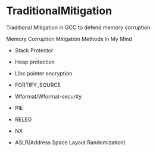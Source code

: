 # TraditionalMitigation
Traditional Mitigation in GCC to defend memory corruption

Memory Corruption Mitigation Methods In My Mind

- Stack Protector

- Heap protection

- Libc pointer encryption

- FORTIFY_SOURCE

- Wformat/Wformat-security

- PIE

- RELEO

- NX

- ASLR(Address Space Layout Randomization)
